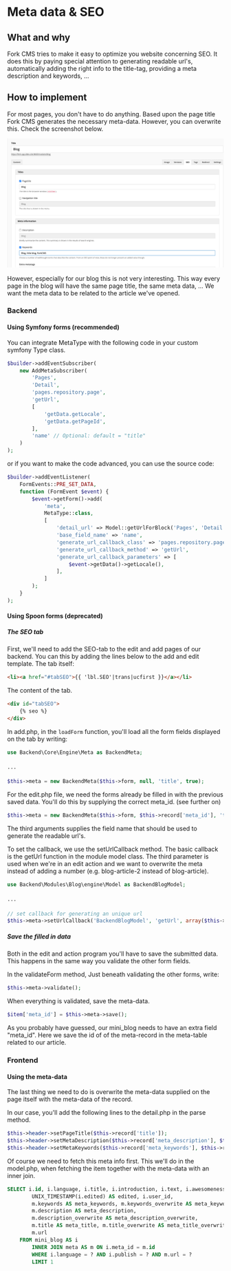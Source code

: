 # Meta data & SEO

## What and why

Fork CMS tries to make it easy to optimize you website concerning SEO. It does this by paying special attention to generating readable url's, automatically adding the right info to the title-tag, providing a meta description and keywords, ...

## How to implement

For most pages, you don't have to do anything. Based upon the page title Fork CMS generates the necessary meta-data. However, you can overwrite this. Check the screenshot below.

![Seo tab](./assets/meta.png)

However, especially for our blog this is not very interesting. This way every page in the blog will have the same page title, the same meta data, ... We want the meta data to be related to the article we've opened.

### Backend

#### Using Symfony forms (recommended)

You can integrate MetaType with the following code in your custom symfony Type class.

```php
$builder->addEventSubscriber(
    new AddMetaSubscriber(
        'Pages',
        'Detail',
        'pages.repository.page',
        'getUrl',
        [
            'getData.getLocale',
            'getData.getPageId',
        ],
        'name' // Optional: default = "title"
    )
);
```

or if you want to make the code advanced, you can use the source code:

```php
$builder->addEventListener(
    FormEvents::PRE_SET_DATA,
    function (FormEvent $event) {
        $event->getForm()->add(
            'meta',
            MetaType::class,
            [
                'detail_url' => Model::getUrlForBlock('Pages', 'Detail'),
                'base_field_name' => 'name',
                'generate_url_callback_class' => 'pages.repository.page',
                'generate_url_callback_method' => 'getUrl',
                'generate_url_callback_parameters' => [
                    $event->getData()->getLocale(),
                ],
            ]
        );
    }
);
```

#### Using Spoon forms (deprecated)

##### The SEO tab

First, we'll need to add the SEO-tab to the edit and add pages of our backend. You can this by adding the lines below to the add and edit template.
The tab itself:

```html
<li><a href="#tabSEO">{{ 'lbl.SEO'|trans|ucfirst }}</a></li>
```

The content of the tab.

```html
<div id="tabSEO">
    {% seo %}
</div>
```

In add.php, in the `loadForm` function, you'll load all the form fields displayed on the tab by writing:

```php
use Backend\Core\Engine\Meta as BackendMeta;

...

$this->meta = new BackendMeta($this->form, null, 'title', true);
```

For the edit.php file, we need the forms already be filled in with the previous saved data. You'll do this by supplying the correct meta_id. (see further on)

```php
$this->meta = new BackendMeta($this->form, $this->record['meta_id'], 'title', true);
```

The third arguments supplies the field name that should be used to generate the readable url's.

To set the callback, we use the setUrlCallback method. The basic callback is the getUrl function in the module model class. The third parameter is used when we're in an edit action and we want to overwrite the meta instead of adding a number (e.g. blog-article-2 instead of blog-article).

```php
use Backend\Modules\Blog\engine\Model as BackendBlogModel;

...

// set callback for generating an unique url
$this->meta->setUrlCallback('BackendBlogModel', 'getUrl', array($this->record['id']));
```

##### Save the filled in data

Both in the edit and action program you'll have to save the submitted data. This happens in the same way you validate the other form fields.

In the validateForm method, Just beneath validating the other forms, write:

```php
$this->meta->validate();
```

When everything is validated, save the meta-data.

```php
$item['meta_id'] = $this->meta->save();
```

As you probably have guessed, our mini_blog needs to have an extra field "meta_id". Here we save the id of of the meta-record in the meta-table related to our article.

### Frontend

#### Using the meta-data

The last thing we need to do is overwrite the meta-data supplied on the page itself with the meta-data of the record.

In our case, you'll add the following lines to the detail.php in the parse method.

```php
$this->header->setPageTitle($this->record['title']);
$this->header->setMetaDescription($this->record['meta_description'], $this->record['meta_description_overwrite']);
$this->header->setMetaKeywords($this->record['meta_keywords'], $this->record['meta_keywords_overwrite']);
```

Of course we need to fetch this meta info first. This we'll do in the model.php, when fetching the item together with the meta-data with an inner join.

```sql
SELECT i.id, i.language, i.title, i.introduction, i.text, i.awesomeness,
		UNIX_TIMESTAMP(i.edited) AS edited, i.user_id,
		m.keywords AS meta_keywords, m.keywords_overwrite AS meta_keywords_overwrite,
		m.description AS meta_description,
		m.description_overwrite AS meta_description_overwrite,
		m.title AS meta_title, m.title_overwrite AS meta_title_overwrite,
		m.url
	FROM mini_blog AS i
		INNER JOIN meta AS m ON i.meta_id = m.id
		WHERE i.language = ? AND i.publish = ? AND m.url = ?
		LIMIT 1
```
